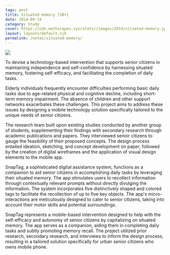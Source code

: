 ```yaml
---
tags: post
title: Situated memory [SB+]
date: 2014-09-19
category: Study
cover: https://cdn.mathscapes.xyz/static/images/2014/situated-memory.jpg
layout: layouts/default.njk
permalink: /notes/situated-memory/
--- 
```


<img src="https://cdn.mathscapes.xyz/static/images/2014/situated-memory.jpg"/>

To devise a technology-based intervention that supports senior citizens in maintaining independence and self-confidence by harnessing situated memory, fostering self-efficacy, and facilitating the completion of daily tasks.

Elderly individuals frequently encounter difficulties performing basic daily tasks due to age-related physical and cognitive decline, including short-term memory impairment. The absence of children and other support networks exacerbates these challenges. This project aims to address these issues by designing a mobile technology solution specifically tailored to the unique needs of senior citizens.

The research team built upon existing studies conducted by another group of students, supplementing their findings with secondary research through academic publications and papers. They interviewed senior citizens to gauge the feasibility of their proposed concepts. The design process entailed ideation, sketching, and concept development on paper, followed by the creation of digital wireframes and the application of visual design elements to the mobile app.

SnapTag, a sophisticated digital assistance system, functions as a companion to aid senior citizens in accomplishing daily tasks by leveraging their situated memory. The app stimulates users to recollect information through contextually relevant prompts without directly divulging the information. The system incorporates five distinctively shaped and colored tags to facilitate the recollection of up to five key objects. The app's micro-interactions are meticulously designed to cater to senior citizens, taking into account their motor skills and potential surroundings.

SnapTag represents a mobile-based intervention designed to help with the self-efficacy and autonomy of senior citizens by capitalizing on situated memory. The app serves as a companion, aiding them in completing daily tasks and subtly promoting memory recall. The project utilized prior research, secondary research, and interviews to inform the design process, resulting in a tailored solution specifically for urban senior citizens who owns mobile phone.